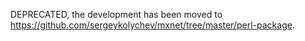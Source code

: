 DEPRECATED, the development has been moved to https://github.com/sergeykolychev/mxnet/tree/master/perl-package.

